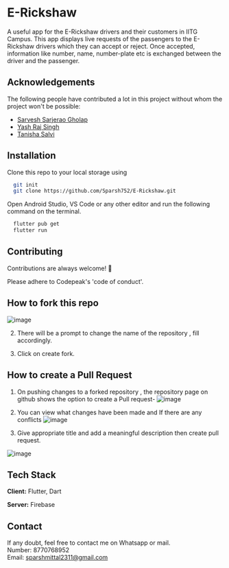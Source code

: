 # E-Rickshaw

A useful app for the E-Rickshaw drivers and their customers in IITG Campus. This app displays live requests of the passengers to the E-Rickshaw drivers which they can accept or reject. Once accepted, information like number, name, number-plate etc is exchanged between the driver and the passenger. 

## Acknowledgements

The following people have contributed a lot in this project without whom the project won't be possible:
<ul>
  <li><a href="https://github.com/sarg19">Sarvesh Sarjerao Gholap</a></li>
  <li><a href="https://github.com/Yash-jar">Yash Raj Singh</a></li>
  <li><a href="https://github.com/tanisha-salvi">Tanisha Salvi</a></li>
</ul>

## Installation

Clone this repo to your local storage using

```bash
  git init
  git clone https://github.com/Sparsh752/E-Rickshaw.git
```

Open Android Studio, VS Code or any other editor and run the following command on the terminal.

```bash
  flutter pub get 
  flutter run
```

## Contributing

Contributions are always welcome! :tada:

Please adhere to Codepeak's 'code of conduct'.

## How to fork this repo

![image](https://user-images.githubusercontent.com/94468600/205556145-456b6fd7-6a32-45ad-bb25-92de13c983f5.png)

2) There will be a prompt to change the name of the repository , fill accordingly.

3) Click on create fork.

## How to create a Pull Request

1) On pushing changes to a forked repository , the repository page on github shows the option to create a Pull request-
![image](https://user-images.githubusercontent.com/94468600/205556626-678da1fc-db11-4f3d-9f74-f8049ea3f59e.png)


2) You can view what changes have been made and If there are any conflicts 
![image](https://user-images.githubusercontent.com/94468600/205556705-ee05f457-c602-4ea6-a98d-c0c90e6a9f3b.png)


3) Give appropriate title and add a meaningful description then create pull request.

![image](https://user-images.githubusercontent.com/94468600/205556758-6a29fb58-f4b8-4e11-b824-5c88a2c51626.png)

## Tech Stack

**Client:** Flutter, Dart

**Server:** Firebase

## Contact

If any doubt, feel free to contact me on Whatsapp or mail. <br/>
Number: 8770768952 <br/>
Email: sparshmittal2311@gmail.com
